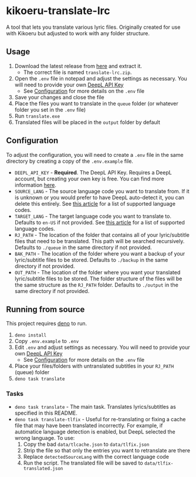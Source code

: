 # kikoeru-translate-lrc
A tool that lets you translate various lyric files. Originally created for use with Kikoeru but adjusted to work with any folder structure.

## Usage
1) Download the latest release from [here](https://github.com/Makar8000/kikoeru-translate-lrc/releases/latest) and extract it.
   - The correct file is named `translate-lrc.zip`.
2) Open the `.env` file in notepad and adjust the settings as necessary. You will need to provide your own [DeepL API Key](https://support.deepl.com/hc/en-us/articles/360020695820)
   - See [Configuration](#configuration) for more details on the `.env` file
3) Save your changes and close the file
4) Place the files you want to translate in the `queue` folder (or whatever folder you set in the `.env` file)
5) Run `translate.exe`
6) Translated files will be placed in the `output` folder by default

## Configuration
To adjust the configuration, you will need to create a `.env` file in the same directory by creating a copy of the `.env.example` file.

- `DEEPL_API_KEY` - **Required**. The DeepL API Key. Requires a DeepL account, but creating your own key is free. You can find more information [here](https://support.deepl.com/hc/en-us/articles/360020695820).
- `SOURCE_LANG` - The source language code you want to translate from. If it is unknown or you would prefer to have DeepL auto-detect it, you can delete this entirely. See [this article](https://developers.deepl.com/docs/resources/supported-languages#source-languages) for a list of supported language codes.
- `TARGET_LANG` - The target language code you want to translate to. Defaults to `en-US` if not provided. See [this article](https://developers.deepl.com/docs/resources/supported-languages#target-languages) for a list of supported language codes.
- `RJ_PATH` - The location of the folder that contains all of your lyric/subtitle files that need to be translated. This path will be searched recursively. Defaults to `./queue` in the same directory if not provided.
- `BAK_PATH` - The location of the folder where you want a backup of your lyric/subtitle files to be stored. Defaults to `./backup` in the same directory if not provided.
- `OUT_PATH` - The location of the folder where you want your translated lyric/subtitle files to be stored. The folder structure of the files will be the same structure as the `RJ_PATH` folder. Defaults to `./output` in the same directory if not provided.

## Running from source
This project requires [deno](https://deno.com/) to run.

1) `deno install`
2) Copy `.env.example` to `.env`
3) Edit `.env` and adjust settings as necessary. You will need to provide your own [DeepL API Key](https://support.deepl.com/hc/en-us/articles/360020695820)
   - See [Configuration](#configuration) for more details on the `.env` file
4) Place your files/folders with untranslated subtitles in your `RJ_PATH` (queue) folder
5) `deno task translate`

### Tasks
- `deno task translate` - The main task. Translates lyrics/subtitles as specified in this README.
- `deno task translate-tlfix` - Useful for re-translating or fixing a cache file that may have been translated incorrectly. For example, if automatice language detection is enabled, but DeepL selected the wrong language. To use:
  1) Copy the bad `data/tlcache.json` to `data/tlfix.json`
  2) Strip the file so that only the entries you want to retranslate are there
  3) Replace `detectedSourceLang` with the correct language code
  4) Run the script. The translated file will be saved to `data/tlfix-translated.json`
